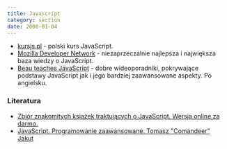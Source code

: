 ```yaml
---
title: Javascript
category: section
date: 2000-01-04
---
```


*   [kursjs.pl](http://kursjs.pl/) - polski kurs JavaScript.
*   [Mozilla Developer Network](https://developer.mozilla.org/pl/docs/Web/JavaScript) - niezaprzeczalnie najlepsza i największa baza wiedzy o JavaScript.
*   [Beau teaches JavaScript](https://medium.freecodecamp.com/my-giant-javascript-basics-course-is-now-live-on-youtube-and-its-100-free-9020a21bbc27) - dobre wideoporadniki, pokrywające podstawy JavaScript jak i jego bardziej zaawansowane aspekty. Po angielsku.

### Literatura

*   [Zbiór znakomitych książek traktujących o JavaScript. Wersja online za darmo.](http://exploringjs.com/)
*   [JavaScript. Programowanie zaawansowane. Tomasz "Comandeer" Jakut](http://helion.pl/ksiazki/javascript-programowanie-zaawansowane-tomasz-comandeer-jakut,jascpz.htm)